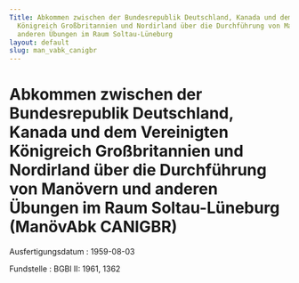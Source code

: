 ```yaml
---
Title: Abkommen zwischen der Bundesrepublik Deutschland, Kanada und dem Vereinigten
  Königreich Großbritannien und Nordirland über die Durchführung von Manövern und
  anderen Übungen im Raum Soltau-Lüneburg
layout: default
slug: man_vabk_canigbr
---
```


# Abkommen zwischen der Bundesrepublik Deutschland, Kanada und dem Vereinigten Königreich Großbritannien und Nordirland über die Durchführung von Manövern und anderen Übungen im Raum Soltau-Lüneburg (ManövAbk CANIGBR)

Ausfertigungsdatum
:   1959-08-03

Fundstelle
:   BGBl II: 1961, 1362

